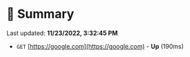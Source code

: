 # 📖 Summary
Last updated: **11/23/2022, 3:32:45 PM**

- `GET` [https://google.com](https://google.com) - **Up** (190ms)
